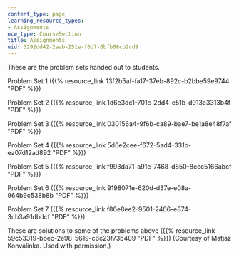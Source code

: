 ```yaml
---
content_type: page
learning_resource_types:
- Assignments
ocw_type: CourseSection
title: Assignments
uid: 3292dd42-2aab-251e-f6d7-6bfb08cb2cd9
---
```


These are the problem sets handed out to students.

Problem Set 1 ({{% resource_link 13f2b5af-fa17-37eb-892c-b2bbe59e9744 "PDF" %}})

Problem Set 2 ({{% resource_link 1d6e3dc1-701c-2dd4-e51b-d913e3313b4f "PDF" %}})

Problem Set 3 ({{% resource_link 030156a4-9f6b-ca89-bae7-be1a8e48f7af "PDF" %}})

Problem Set 4 ({{% resource_link 5d6e2cee-f672-5ad4-331b-ea07d12ad892 "PDF" %}})

Problem Set 5 ({{% resource_link f993da71-a91e-7468-d850-8ecc5166abcf "PDF" %}})

Problem Set 6 ({{% resource_link 9198071e-620d-d37e-e08a-964b9c538b8b "PDF" %}})

Problem Set 7 ({{% resource_link f86e8ee2-9501-2466-e874-3cb3a91dbdcf "PDF" %}})

These are solutions to some of the problems above ({{% resource_link 59c53319-bbec-2e98-5619-c6c23f73b409 "PDF" %}}) (Courtesy of Matjaz Konvalinka. Used with permission.)